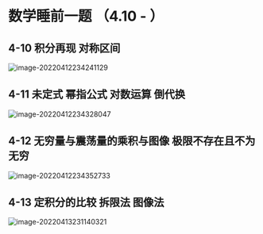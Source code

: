 # 数学睡前一题 （4.10 - ）

## 4-10 积分再现 对称区间

![image-20220412234241129](https://s2.loli.net/2022/04/12/UfmDVpxlGQ1PvOZ.png)

## 4-11 未定式 幂指公式 对数运算 倒代换

![image-20220412234328047](https://s2.loli.net/2022/04/12/JnSuxH1mkdoBIXj.png)

## 4-12 无穷量与震荡量的乘积与图像 极限不存在且不为无穷

![image-20220412234352733](https://s2.loli.net/2022/04/12/5tIqLDewO6uPWCB.png)

## 4-13 定积分的比较 拆限法 图像法

![image-20220413231140321](https://s2.loli.net/2022/04/13/6VRbZnOpxN4ChcY.png)